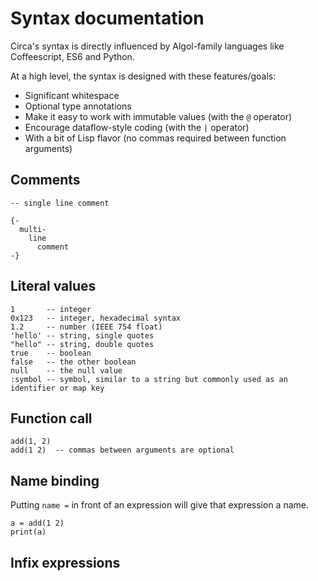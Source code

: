# Syntax documentation

Circa's syntax is directly influenced by Algol-family languages like Coffeescript, ES6 and Python.

At a high level, the syntax is designed with these features/goals:

 * Significant whitespace
 * Optional type annotations
 * Make it easy to work with immutable values (with the `@` operator)
 * Encourage dataflow-style coding (with the `|` operator)
 * With a bit of Lisp flavor (no commas required between function arguments)

## Comments

    -- single line comment
    
    {-
      multi-
        line
          comment
    -}

## Literal values

    1       -- integer
    0x123   -- integer, hexadecimal syntax
    1.2     -- number (IEEE 754 float)
    'hello' -- string, single quotes
    "hello" -- string, double quotes
    true    -- boolean
    false   -- the other boolean
    null    -- the null value
    :symbol -- symbol, similar to a string but commonly used as an identifier or map key

## Function call

    add(1, 2)
    add(1 2)  -- commas between arguments are optional

## Name binding

Putting `name =` in front of an expression will give that expression a name.

    a = add(1 2)
    print(a)
    
## Infix expressions

    
